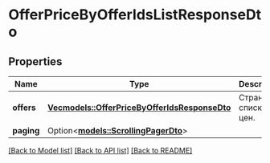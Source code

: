 # OfferPriceByOfferIdsListResponseDto

## Properties

Name | Type | Description | Notes
------------ | ------------- | ------------- | -------------
**offers** | [**Vec<models::OfferPriceByOfferIdsResponseDto>**](OfferPriceByOfferIdsResponseDTO.md) | Страница списка цен. | 
**paging** | Option<[**models::ScrollingPagerDto**](ScrollingPagerDTO.md)> |  | [optional]

[[Back to Model list]](../README.md#documentation-for-models) [[Back to API list]](../README.md#documentation-for-api-endpoints) [[Back to README]](../README.md)


